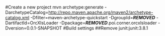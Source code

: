 #Create a new project
mvn archetype:generate -DarchetypeCatalog=http://repo.maven.apache.org/maven2/archetype-catalog.xml -Dfilter=maven-archetype-quickstart -DgroupId=***REMOVED*** -DartifactId=OrcXlsLoader -Dpackage=***REMOVED***.poi.corner.orcxlsloader -Dversion=0.0.1-SNAPSHOT
#Build settings
##Remove junit:junit:3.8.1